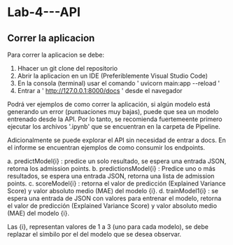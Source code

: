 # Lab-4---API

## Correr la aplicacion

Para correr la aplicacion se debe: 

1. Hhacer un git clone del repositorio
2. Abrir la aplicacion en un IDE (Preferiblemente Visual Studio Code)
3. En la consola (terminal) usar el comando ' uvicorn main:app --reload '
4. Entrar a ' http://127.0.0.1:8000/docs ' desde el navegador

Podrá ver ejemplos de como correr la aplicación, si algún modelo está generando un error (puntuaciones muy bajas), puede que sea un modelo entrenado desde la API. Por lo tanto, se recomienda fuertemeente primero ejecutar los archivos '.ipynb' que se encuentran en la carpeta de Pipeline.

Adicionalmente se puede explorar el API sin necesidad de entrar a docs. En el informe se encuentran ejemplos de como consumir los endpoints.

a.	predictModel{i} : predice un solo resultado, se espera una entrada JSON, retorna los admission points. 
b.	predictionsModel{i} : Predice uno o más resultados, se espera una entrada JSON, retorna una lista de admission points.
c.	scoreModel{i} : retorna el valor de predicción (Explained Variance Score) y valor absoluto medio (MAE) del modelo {i}.
d.	trainModel1{i} : se espera una entrada de JSON con valores para entrenar el modelo, retorna el valor de predicción (Explained           Variance Score) y valor absoluto medio (MAE) del modelo {i}.

Las {i}, representan valores de 1 a 3 (uno para cada modelo), se debe replazar el simbilo por el del modelo que se desea observar. 
